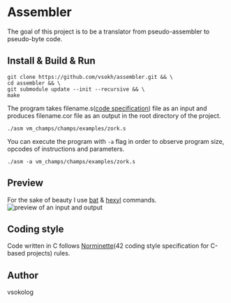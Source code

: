 # Assembler
The goal of this project is to be a translator from pseudo-assembler to pseudo-byte code.

## Install & Build & Run
```
git clone https://github.com/vsokh/assembler.git && \
cd assembler && \
git submodule update --init --recursive && \
make
```
The program takes filename.s([code specification](https://github.com/vsokh/assembler/blob/master/docs/en.subject.pdf)) file as an input and produces filename.cor file as an output in the root directory of the project.
```
./asm vm_champs/champs/examples/zork.s
```
You can execute the program with `-a` flag in order to observe program size, opcodes of instructions and parameters.
```
./asm -a vm_champs/champs/examples/zork.s
```
 
## Preview
For the sake of beauty I use [bat](https://github.com/sharkdp/bat) & [hexyl](https://github.com/sharkdp/hexyl) commands.
![preview of an input and output](https://github.com/vsokh/assembler/blob/master/images/preview.png)

## Coding style
Code written in C follows [Norminette](https://github.com/vsokh/assembler/blob/master/docs/norme.en.pdf)(42 coding style specification for C-based projects) rules.

## Author
vsokolog
